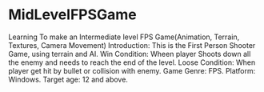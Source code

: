 # MidLevelFPSGame
Learning To make an Intermediate level FPS Game(Animation, Terrain, Textures, Camera Movement)
Introduction: This is the First Person Shooter Game, using terrain and AI.
Win Condition: Wheen player Shoots down all the enemy and needs to reach the end of the level.
Loose Condition: When player get hit by bullet or collision with enemy.
Game Genre: FPS.
Platform: Windows.
Target age: 12 and above.

